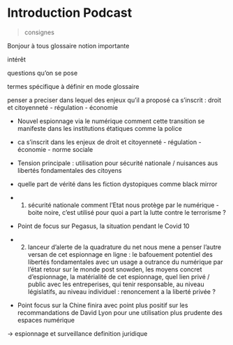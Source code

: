 


# Introduction Podcast 
> consignes

Bonjour à tous
glossaire notion importante


intérêt


questions qu’on se pose


termes spécifique à définir en mode glossaire

  


  

penser a preciser dans lequel des enjeux qu’il a proposé ca s’inscrit : droit et citoyenneté - régulation - économie

  


  

-   Nouvel espionnage via le numérique comment cette transition se manifeste dans les institutions étatiques comme la police
    
-   ca s’inscrit dans les enjeux de droit et citoyenneté - régulation - économie - norme sociale
    
-   Tension principale : utilisation pour sécurité nationale / nuisances aus libertés fondamentales des citoyens
    
-   quelle part de vérité dans les fiction dystopiques comme black mirror
    
-   1. sécurité nationale comment l’Etat nous protège par le numérique - boite noire, c’est utilisé pour quoi a part la lutte contre le terrorisme ?
    
-   Point de focus sur Pegasus, la situation pendant le Covid 10
    
-   2. lanceur d’alerte de la quadrature du net nous mene a penser l’autre versan de cet espionnage en ligne : le bafouement potentiel des libertés fondamentales avec un usage a outrance du numérique par l’état retour sur le monde post snowden, les moyens concret d’espionnage, la matérialité de cet espionnage, quel lien privé / public avec les entreperises, qui tenir responsable, au niveau législatifs, au niveau individuel : renoncement a la liberté privée ?
    
-   Point focus sur la Chine finira avec point plus positif sur les recommandations de David Lyon pour une utilisation plus prudente des espaces numérique
    

  


  

→ espionnage et surveillance definition juridique
<!--stackedit_data:
eyJoaXN0b3J5IjpbODUwNjY1MDMzLDE0MDY2NzUwODldfQ==
-->